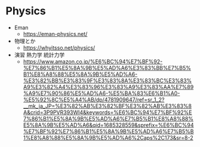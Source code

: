 # Physics

- Eman
  - https://eman-physics.net/
- 物理とか
  - https://whyitsso.net/physics/
- 演習 熱力学 統計力学
  - https://www.amazon.co.jp/%E6%BC%94%E7%BF%92-%E7%86%B1%E5%8A%9B%E5%AD%A6%E3%83%BB%E7%B5%B1%E8%A8%88%E5%8A%9B%E5%AD%A6-%E3%82%BB%E3%83%9F%E3%83%8A%E3%83%BC%E3%83%A9%E3%82%A4%E3%83%96%E3%83%A9%E3%83%AA%E7%89%A9%E7%90%86%E5%AD%A6-%E5%BA%83%E6%B1%A0-%E5%92%8C%E5%A4%AB/dp/4781909647/ref=sr_1_2?__mk_ja_JP=%E3%82%AB%E3%82%BF%E3%82%AB%E3%83%8A&crid=3P9PVR393WI4&keywords=%E6%BC%94%E7%BF%92%E7%86%B1%E5%8A%9B%E5%AD%A6%E7%B5%B1%E8%A8%88%E5%8A%9B%E5%AD%A6&qid=1685328559&sprefix=%E6%BC%94%E7%BF%92%E7%86%B1%E5%8A%9B%E5%AD%A6%E7%B5%B1%E8%A8%88%E5%8A%9B%E5%AD%A6%2Caps%2C173&sr=8-2
